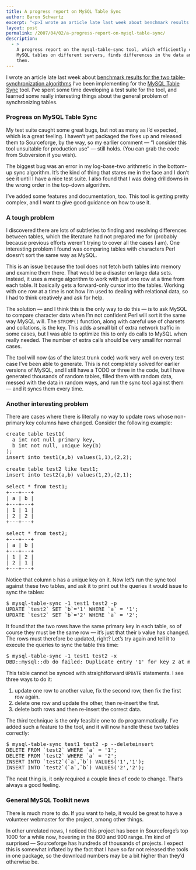 ```yaml
---
title: A progress report on MySQL Table Sync
author: Baron Schwartz
excerpt: "<p>I wrote an article late last week about benchmark results for the two table-synchronization algorithms I've been implementing for the MySQL Table Sync tool. I've spent some time developing a test suite for the tool, and learned some really interesting things about the general problem of synchronizing tables.</p>"
layout: post
permalink: /2007/04/02/a-progress-report-on-mysql-table-sync/
description:
  - >
    A progress report on the mysql-table-sync tool, which efficiently compares two
    MySQL tables on different servers, finds differences in the data and resolves
    them.
---
```

I wrote an article late last week about [benchmark results for the two table-synchronization algorithms][1] I&#8217;ve been implementing for the [MySQL Table Sync][2] tool. I&#8217;ve spent some time developing a test suite for the tool, and learned some really interesting things about the general problem of synchronizing tables.

### Progress on MySQL Table Sync

My test suite caught some great bugs, but not as many as I&#8217;d expected, which is a great feeling. I haven&#8217;t yet packaged the fixes up and released them to Sourceforge, by the way, so my earlier comment &#8212; &#8220;I consider this tool unsuitable for production use&#8221; &#8212; still holds. (You can grab the code from Subversion if you wish).

The biggest bug was an error in my log-base-two arithmetic in the bottom-up sync algorithm. It&#8217;s the kind of thing that stares me in the face and I don&#8217;t see it until I have a nice test suite. I also found that I was doing drilldowns in the wrong order in the top-down algorithm.

I&#8217;ve added some features and documentation, too. This tool is getting pretty complex, and I want to give good guidance on how to use it.

### A tough problem

I discovered there are lots of subtleties to finding and resolving differences between tables, which the literature had not prepared me for (probably because previous efforts weren&#8217;t trying to cover all the cases I am). One interesting problem I found was comparing tables with characters Perl doesn&#8217;t sort the same way as MySQL.

This is an issue because the tool does not fetch both tables into memory and examine them there. That would be a disaster on large data sets. Instead, it uses a merge algorithm to work with just one row at a time from each table. It basically gets a forward-only cursor into the tables. Working with one row at a time is not how I&#8217;m used to dealing with relational data, so I had to think creatively and ask for help.

The solution &#8212; and I think this is the only way to do this &#8212; is to ask MySQL to compare character data when I&#8217;m not confident Perl will sort it the same way MySQL will. The `STRCMP()` function, along with careful use of charsets and collations, is the key. This adds a small bit of extra network traffic in some cases, but I was able to optimize this to only do calls to MySQL when really needed. The number of extra calls should be very small for normal cases.

The tool will now (as of the latest trunk code) work very well on every test case I&#8217;ve been able to generate. This is not completely solved for earlier versions of MySQL, and I still have a TODO or three in the code, but I have generated thousands of random tables, filled them with random data, messed with the data in random ways, and run the sync tool against them &#8212; and it syncs them every time.

### Another interesting problem

There are cases where there is literally no way to update rows whose non-primary key columns have changed. Consider the following example:

<pre>create table test1(
  a int not null primary key,
  b int not null, unique key(b)
);
insert into test1(a,b) values(1,1),(2,2);

create table test2 like test1;
insert into test2(a,b) values(1,2),(2,1);

select * from test1;
+---+---+
| a | b |
+---+---+
| 1 | 1 | 
| 2 | 2 | 
+---+---+

select * from test2;
+---+---+
| a | b |
+---+---+
| 1 | 2 | 
| 2 | 1 | 
+---+---+</pre>

Notice that column `b` has a unique key on it. Now let&#8217;s run the sync tool against these two tables, and ask it to print out the queries it would issue to sync the tables:

<pre>$ mysql-table-sync -1 test1 test2 -p
UPDATE `test2` SET `b`='1' WHERE `a` = '1';
UPDATE `test2` SET `b`='2' WHERE `a` = '2';</pre>

It found that the two rows have the same primary key in each table, so of course they must be the same row &#8212; it&#8217;s just that their `b` value has changed. The rows must therefore be updated, right? Let&#8217;s try again and tell it to execute the queries to sync the table this time:

<pre>$ mysql-table-sync -1 test1 test2 -x
DBD::mysql::db do failed: Duplicate entry '1' for key 2 at mysql-table-sync line 1028.</pre>

This table cannot be synced with straightforward `UPDATE` statements. I see three ways to do it:

1.  update one row to another value, fix the second row, then fix the first row again.
2.  delete one row and update the other, then re-insert the first.
3.  delete both rows and then re-insert the correct data.

The third technique is the only feasible one to do programmatically. I&#8217;ve added such a feature to the tool, and it will now handle these two tables correctly:

<pre>$ mysql-table-sync test1 test2 -p --deleteinsert
DELETE FROM `test2` WHERE `a` = '1';
DELETE FROM `test2` WHERE `a` = '2';
INSERT INTO `test2`(`a`,`b`) VALUES('1','1');
INSERT INTO `test2`(`a`,`b`) VALUES('2','2');</pre>

The neat thing is, it only required a couple lines of code to change. That&#8217;s always a good feeling.

### General MySQL Toolkit news

There is much more to do. If you want to help, it would be great to have a volunteer webmaster for the project, among other things.

In other unrelated news, I noticed this project has been in Sourceforge&#8217;s top 1000 for a while now, hovering in the 800 and 900 range. I&#8217;m kind of surprised &#8212; Sourceforge has hundreds of thousands of projects. I expect this is somewhat inflated by the fact that I have so far not released the tools in one package, so the download numbers may be a bit higher than they&#8217;d otherwise be.

 [1]: /blog/2007/03/30/comparison-of-table-sync-algorithms/
 [2]: http://code.google.com/p/maatkit